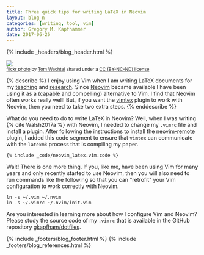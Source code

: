 ```yaml
---
title: Three quick tips for writing LaTeX in Neovim
layout: blog_n
categories: [writing, tool, vim]
author: Gregory M. Kapfhammer
date: 2017-06-26
---
```


{% include _headers/blog_header.html %}

<a title="301/365" href="https://flickr.com/photos/tomwachtel/6290429625"><img class="img-responsive-tight" src="https://farm7.static.flickr.com/6032/6290429625_f6cf4b09b2_z.jpg" /></a><br /><small><a title="301/365" href="https://flickr.com/photos/tomwachtel/6290429625">flickr photo</a> by <a href="https://flickr.com/people/tomwachtel">Tom Wachtel</a> shared under a <a href="https://creativecommons.org/licenses/by-nc-nd/2.0/">CC (BY-NC-ND) license</a> </small>

{% describe %}
I enjoy using Vim when I am writing LaTeX documents for my [teaching]({{site.baseurl}}/teaching/) and
[research]({{site.baseurl}}/research/). Since [Neovim](https://neovim.io/) became available I have been using it as a
(capable and compelling) alternative to Vim. I find that Neovim often works really well! But, if you want
the [vimtex](https://github.com/lervag/vimtex) plugin to work with Neovim, then you need to take two extra steps.
{% enddescribe %}

<a name="Walsh2017a-return"></a>
What do you need to do to write LaTeX in Neovim? Well, when I was writing {% cite Walsh2017a %} with Neovim, I needed to
change my `.vimrc` file and install a plugin. After following the instructions to install the
[neovim-remote](https://github.com/mhinz/neovim-remote) plugin, I added this code segment to ensure that `vimtex` can
communicate with the `latexmk` process that is compiling my paper.

```
{% include _code/neovim_latex.vim.code %}
```

Wait! There is one more thing. If you, like me, have been using Vim for many years and only recently started to use
Neovim, then you will also need to run commands like the following so that you can "retrofit" your Vim configuration to
work correctly with Neovim.

```
ln -s ~/.vim ~/.nvim
ln -s ~/.vimrc ~/.nvim/init.vim
```

Are you interested in learning more about how I configure Vim and Neovim? Please study the source code of my `.vimrc`
that is available in the GitHub repository [gkapfham/dotfiles](https://github.com/gkapfham/dotfiles).

{% include _footers/blog_footer.html %}
{% include _footers/blog_references.html %}
